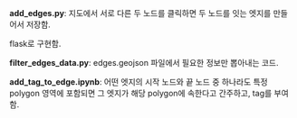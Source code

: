 **add_edges.py**:
지도에서 서로 다른 두 노드를 클릭하면 두 노드를 잇는 엣지를 만들어서 저장함.

flask로 구현함.

**filter_edges_data.py**:
edges.geojson 파일에서 필요한 정보만 뽑아내는 코드.

**add_tag_to_edge.ipynb**:
어떤 엣지의 시작 노드와 끝 노드 중 하나라도 특정 polygon 영역에 포함되면 그 엣지가 해당 polygon에 속한다고 간주하고, tag를 부여함.